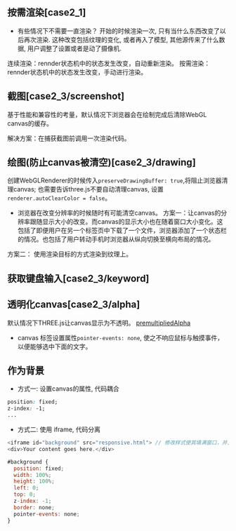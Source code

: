 ## 按需渲染[case2_1]

* 有些情况下不需要一直渲染？
开始的时候渲染一次, 只有当什么东西改变了以后再次渲染. 这种改变包括纹理的变化, 或者再入了模型, 其他源传来了什么数据, 用户调整了设置或者是动了摄像机.

连续渲染：rennder状态机中的状态发生改变，自动重新渲染。
按需渲染：rennder状态机中的状态发生改变，手动进行渲染。

## 截图[case2_3/screenshot]
基于性能和兼容性的考量，默认情况下浏览器会在绘制完成后清除WebGL canvas的缓存。

解决方案：在捕获截图前调用一次渲染代码。

## 绘图(防止canvas被清空)[case2_3/drawing]
创建WebGLRenderer的时候传入`preserveDrawingBuffer: true`,将阻止浏览器清理canvas; 也需要告诉three.js不要自动清理canvas, 设置`renderer.autoClearColor = false`。

* 浏览器在改变分辨率的时候随时有可能清空canvas。
方案一：让canvas的分辨率跟随显示大小的改变。而canvas的显示大小也在随着窗口大小变化。这包括了即便用户在另一个标签页中下载了一个文件，浏览器添加了一个状态栏的情况。也包括了用户转动手机时浏览器从纵向切换至横向布局的情况。

方案二： 使用渲染目标的方式渲染到纹理上。

## 获取键盘输入[case2_3/keyword]

## 透明化canvas[case2_3/alpha]
默认情况下THREE.js让canvas显示为不透明。
[premultipliedAlpha](https://developer.nvidia.com/content/alpha-blending-pre-or-not-pre)

- canvas 标签设置属性`pointer-events: none`, 使之不响应鼠标与触摸事件，以便能够选中下面的文字。

## 作为背景
* 方式一: 设置canvas的属性, 代码耦合
```css
position: fixed;
z-index: -1;
...
```

* 方式二: 使用 iframe, 代码分离
```js
<iframe id="background" src="responsive.html"> // 修改样式使其填满窗口，并且处于背景中。
<div>Your content goes here.</div>

#background {
  position: fixed;
  width: 100%;
  height: 100%;
  left: 0;
  top: 0;
  z-index: -1;
  border: none;
  pointer-events: none;
}
```
